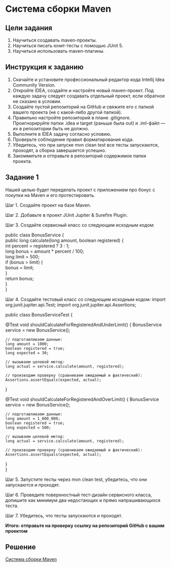 # Система сборки Maven

## Цели задания

1. Научиться создавать maven-проекты.
2. Научиться писать юнит-тесты с помощью JUnit 5.
3. Научиться использовать maven-плагины.

## Инструкция к заданию
1. Скачайте и установите профессиональный редактор кода Intellij Idea Community Version.
2. Откройте IDEA, создайте и настройте новый maven-проект. Под каждую задачу следует создавать отдельный проект, если обратное не сказано в условии.
3. Создайте пустой репозиторий на GitHub и свяжите его с папкой вашего проекта (не с какой-либо другой папкой).
4. Правильно настройте репозиторий в плане .gitignore. Проигнорируйте папки .idea и target (раньше была out) и .iml-файл — их в репозитории быть не должно.
5. Выполните в IDEA задачу согласно условию.
6. Проверьте соблюдение правил форматирования кода.
7. Убедитесь, что при запуске mvn clean test все тесты запускаются, проходят, а сборка завершается успешно.
8. Закоммитьте и отправьте в репозиторий содержимое папки проекта.

## Задание 1 

Нашей целью будет переделать проект с приложением про бонус с покупки на Maven и его протестировать.

Шаг 1. Создайте проект на базе Maven.

Шаг 2. Добавьте в проект JUnit Jupiter & Surefire Plugin.

Шаг 3. Создайте сервисный класс со следующим исходным кодом:

public class BonusService {  
  public long calculate(long amount, boolean registered) {  
    int percent = registered ? 3 : 1;  
    long bonus = amount * percent / 100;  
    long limit = 500;  
    if (bonus > limit) {  
      bonus = limit;  
    }  
    return bonus;  
  }    
}  

Шаг 4. Создайте тестовый класс со следующим исходным кодом:
import org.junit.jupiter.api.Test;
import org.junit.jupiter.api.Assertions;

public class BonusServiceTest {

  @Test
  void shouldCalculateForRegisteredAndUnderLimit() {
    BonusService service = new BonusService();

    // подготавливаем данные:
    long amount = 1000;
    boolean registered = true;
    long expected = 30;

    // вызываем целевой метод:
    long actual = service.calculate(amount, registered);

    // производим проверку (сравниваем ожидаемый и фактический):
    Assertions.assertEquals(expected, actual);
  }  

  @Test
  void shouldCalculateForRegisteredAndOverLimit() {
    BonusService service = new BonusService();

    // подготавливаем данные:
    long amount = 1_000_000;
    boolean registered = true;
    long expected = 500;

    // вызываем целевой метод:
    long actual = service.calculate(amount, registered);

    // производим проверку (сравниваем ожидаемый и фактический):
    Assertions.assertEquals(expected, actual);
  }  
}  

Шаг 5. Запустите тесты через mvn clean test, убедитесь, что они запускаются и проходят.

Шаг 6. Проведите поверхностный тест-дизайн сервисного класса, допишите как минимум два недостающих и прямо напрашивающихся теста.

Шаг 7. Убедитесь, что тесты запускаются и проходят.

<b>Итого: отправьте на проверку ссылку на репозиторий GitHub с вашим проектом</b>

## Решение

[Система сборки Maven](https://github.com/Ev-genia-Moon/Task4Maven/tree/main)
